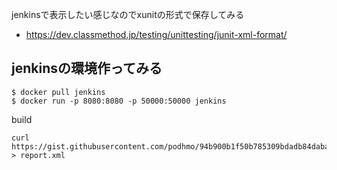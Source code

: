 jenkinsで表示したい感じなのでxunitの形式で保存してみる

- https://dev.classmethod.jp/testing/unittesting/junit-xml-format/


## jenkinsの環境作ってみる

```
$ docker pull jenkins
$ docker run -p 8080:8080 -p 50000:50000 jenkins
```

build

```
curl https://gist.githubusercontent.com/podhmo/94b900b1f50b785309bdadb84daba854/raw/22d6ddd055198e22b7b41981c3bd0f75a6e46c0a/report.xml > report.xml
```


